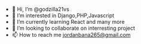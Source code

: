 - 👋 Hi, I’m @godzilla21vs
- 👀 I’m interested in Django,PHP,Javascript
- 🌱 I’m currently learning React and many more
- 💞️ I’m looking to collaborate on interresting project
- 📫 How to reach me jordanbana265@gmail.com

<!---
godzilla21vs/godzilla21vs is a ✨ special ✨ repository because its `README.md` (this file) appears on your GitHub profile.
You can click the Preview link to take a look at your changes.
--->
